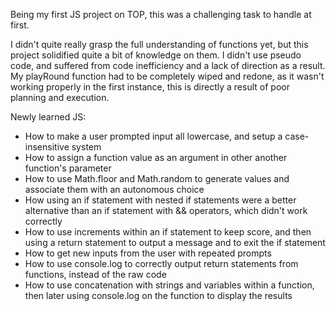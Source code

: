 Being my first JS project on TOP, this was a challenging task to handle at first.

I didn't quite really grasp the full understanding of functions yet, but this project solidified quite a bit of knowledge on them. I didn't use pseudo code, and suffered from code inefficiency and a lack of direction as a result. My playRound function had to be completely wiped and redone, as it wasn't working properly in the first instance, this is directly a result of poor planning and execution.

Newly learned JS:
- How to make a user prompted input all lowercase, and setup a case-insensitive system
- How to assign a function value as an argument in other another function's parameter
- How to use Math.floor and Math.random to generate values and associate them with an autonomous choice
- How using an if statement with nested if statements were a better alternative than an if statement with && operators, which didn't work correctly
- How to use increments within an if statement to keep score, and then using a return statement to output a message and to exit the if statement
- How to get new inputs from the user with repeated prompts
- How to use console.log to correctly output return statements from functions, instead of the raw code
- How to use concatenation with strings and variables within a function, then later using console.log on the function to display the results